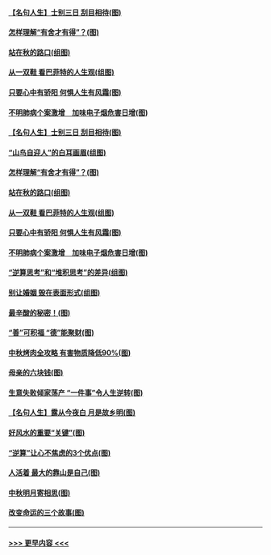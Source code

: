 #### [【名句人生】士别三日 刮目相待(图)](../pages/p8/906988.md?t=09150833) 
#### [怎样理解“有舍才有得”？(图)](../pages/p8/906872.md?t=09150833) 
#### [站在秋的路口(组图)](../pages/p8/906914.md?t=09150833) 
#### [从一双鞋 看巴菲特的人生观(组图)](../pages/p8/907311.md?t=09150833) 
#### [只要心中有骄阳 何惧人生有风霜(图)](../pages/p8/907320.md?t=09150833) 
#### [不明肺病个案激增　加味电子烟危害日增(图)](../pages/p8/907307.md?t=09150833) 
#### [【名句人生】士别三日 刮目相待(图)](../pages/p8/906988.md?t=09150833) 
#### [“山鸟自迎人”的白耳画眉(组图)](../pages/p8/907332.md?t=09150833) 
#### [怎样理解“有舍才有得”？(图)](../pages/p8/906872.md?t=09150833) 
#### [站在秋的路口(组图)](../pages/p8/906914.md?t=09150833) 
#### [从一双鞋 看巴菲特的人生观(组图)](../pages/p8/907311.md?t=09150833) 
#### [只要心中有骄阳 何惧人生有风霜(图)](../pages/p8/907320.md?t=09150833) 
#### [不明肺病个案激增　加味电子烟危害日增(图)](../pages/p8/907307.md?t=09150833) 
#### [“逆算思考”和“堆积思考”的差异(组图)](../pages/p8/907229.md?t=09150833) 
#### [别让婚姻 毁在表面形式(组图)](../pages/p8/907118.md?t=09150833) 
#### [最辛酸的秘密！(图)](../pages/p8/906327.md?t=09150833) 
#### [“善”可积福 “德”能聚财(图)](../pages/p8/906906.md?t=09150833) 
#### [中秋烤肉全攻略 有害物质降低90%(图)](../pages/p8/907227.md?t=09150833) 
#### [母亲的六块钱(图)](../pages/p8/907107.md?t=09150833) 
#### [生意失败倾家荡产 “一件事”令人生逆转(图)](../pages/p8/907101.md?t=09150833) 
#### [【名句人生】露从今夜白 月是故乡明(图)](../pages/p8/906558.md?t=09150833) 
#### [好风水的重要“关键”(图)](../pages/p8/907087.md?t=09150833) 
#### [“逆算”让心不焦虑的3个优点(图)](../pages/p8/907070.md?t=09150833) 
#### [人活着 最大的靠山是自己(图)](../pages/p8/906329.md?t=09150833) 
#### [中秋明月寄相思(图)](../pages/p8/906932.md?t=09150833) 
#### [改变命运的三个故事(图)](../pages/p8/906257.md?t=09150833) 

----
#### [ >>> 更早内容 <<< ](../indexes/p8-earlier.md)
